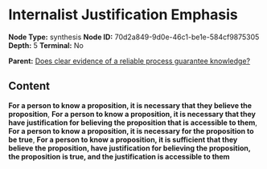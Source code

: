 # Internalist Justification Emphasis

**Node Type:** synthesis
**Node ID:** 70d2a849-9d0e-46c1-be1e-584cf9875305
**Depth:** 5
**Terminal:** No

**Parent:** [Does clear evidence of a reliable process guarantee knowledge?](does-clear-evidence-of-a-reliable-process-guarantee-knowledge-antithesis-0eb08a08-2a5b-4931-852a-24c96f87cf09.md)

## Content

**For a person to know a proposition, it is necessary that they believe the proposition**, **For a person to know a proposition, it is necessary that they have justification for believing the proposition that is accessible to them**, **For a person to know a proposition, it is necessary for the proposition to be true**, **For a person to know a proposition, it is sufficient that they believe the proposition, have justification for believing the proposition, the proposition is true, and the justification is accessible to them**
